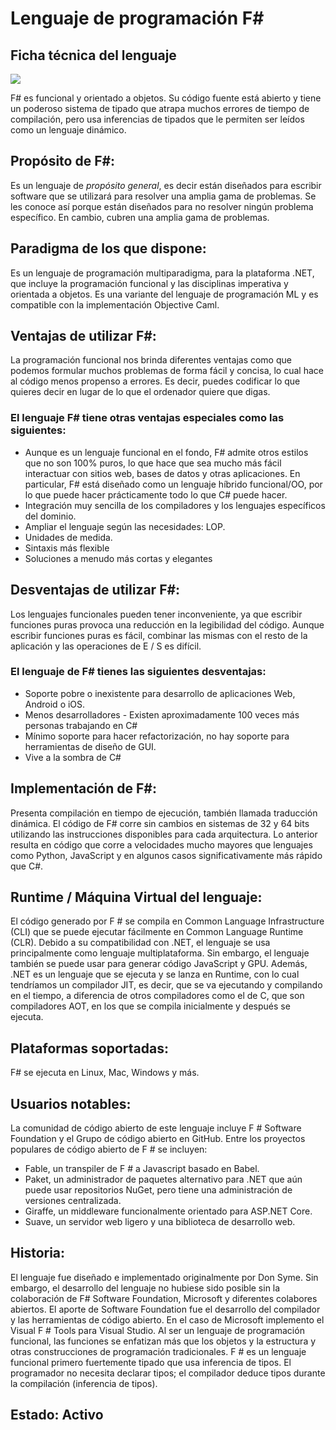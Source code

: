 # Lenguaje de programación F#


## Ficha técnica del lenguaje

![](https://i.imgur.com/GO7L38V.jpg)


F# es funcional y orientado a objetos. Su código fuente está abierto y tiene un poderoso sistema de tipado que atrapa muchos errores de tiempo de compilación, pero usa inferencias de tipados que le permiten ser leídos como un lenguaje dinámico.




## **Propósito de F#:**

Es un lenguaje de *propósito general*, es decir están diseñados para escribir software que se utilizará para resolver una amplia gama de problemas. Se les conoce así porque están diseñados para no resolver ningún problema específico. En cambio, cubren una amplia gama de problemas.

## **Paradigma de los que dispone:**

Es un lenguaje de programación multiparadigma, para la plataforma .NET, que incluye la programación funcional y las disciplinas imperativa y orientada a objetos. Es una variante del lenguaje de programación ML y es compatible con la implementación Objective Caml.

## **Ventajas de utilizar F#:**

La programación funcional nos brinda diferentes ventajas como que podemos formular muchos problemas de forma fácil y concisa, lo cual hace al código menos propenso a errores. Es decir, puedes codificar lo que quieres decir en lugar de lo que el ordenador quiere que digas. 

### El lenguaje F# tiene otras ventajas especiales como las siguientes:
-	Aunque es un lenguaje funcional en el fondo, F# admite otros estilos que no son 100% puros, lo que hace que sea mucho más fácil interactuar con sitios web, bases de datos y otras aplicaciones. En particular, F# está diseñado como un lenguaje híbrido funcional/OO, por lo que puede hacer prácticamente todo lo que C# puede hacer.
-	Integración muy sencilla de los compiladores y los lenguajes específicos del dominio.
-	Ampliar el lenguaje según las necesidades: LOP.
-	 Unidades de medida.
-	Sintaxis más flexible
-	Soluciones a menudo más cortas y elegantes


## **Desventajas de utilizar F#:**

Los lenguajes funcionales pueden tener inconveniente, ya que escribir funciones puras provoca una reducción en la legibilidad del código. Aunque escribir funciones puras es fácil, combinar las mismas con el resto de la aplicación y las operaciones de E / S es difícil. 

### El lenguaje de F# tienes las siguientes desventajas:
-	Soporte pobre o inexistente para desarrollo de aplicaciones Web, Android o iOS.
-	Menos desarrolladores - Existen aproximadamente 100 veces más personas trabajando en C#
-	Mínimo soporte para hacer refactorización, no hay soporte para herramientas de diseño de GUI.
-	Vive a la sombra de C#


## **Implementación de F#:**

Presenta compilación en tiempo de ejecución, también llamada traducción dinámica. El código de F# corre sin cambios en sistemas de 32 y 64 bits utilizando las instrucciones disponibles para cada arquitectura. Lo anterior resulta en código que corre a velocidades mucho mayores que lenguajes como Python, JavaScript y en algunos casos significativamente más rápido que C#.

## **Runtime / Máquina Virtual del lenguaje:**

El código generado por F # se compila en Common Language Infrastructure (CLI) que se puede ejecutar fácilmente en Common Language Runtime (CLR). Debido a su compatibilidad con .NET, el lenguaje se usa principalmente como lenguaje multiplataforma. Sin embargo, el lenguaje también se puede usar para generar código JavaScript y GPU. Además, .NET es un lenguaje que se ejecuta y se lanza en Runtime, con lo cual tendríamos un compilador JIT, es decir, que se va ejecutando y compilando en el tiempo, a diferencia de otros compiladores como el de C, que son compiladores AOT, en los que se compila inicialmente y después se ejecuta.

## **Plataformas soportadas:**

F# se ejecuta en Linux, Mac, Windows y más.


## **Usuarios notables:**

La comunidad de código abierto de este lenguaje incluye F # Software Foundation y el Grupo de código abierto en GitHub. Entre los proyectos populares de código abierto de F # se incluyen:
-	Fable, un transpiler de F # a Javascript basado en Babel.
-	Paket, un administrador de paquetes alternativo para .NET que aún puede usar repositorios NuGet, pero tiene una administración de versiones centralizada.
-	Giraffe, un middleware funcionalmente orientado para ASP.NET Core.
-	 Suave, un servidor web ligero y una biblioteca de desarrollo web.

## **Historia:**

El lenguaje fue diseñado e implementado originalmente por Don Syme. Sin embargo, el desarrollo del lenguaje no hubiese sido posible sin la colaboración de F# Software Foundation, Microsoft y diferentes colabores abiertos. El aporte de Software Foundation fue el desarrollo del compilador y las herramientas de código abierto. En el caso de Microsoft implemento el Visual F # Tools para Visual Studio. Al ser un lenguaje de programación funcional, las funciones se enfatizan más que los objetos y la estructura y otras construcciones de programación tradicionales. F # es un lenguaje funcional primero fuertemente tipado que usa inferencia de tipos. El programador no necesita declarar tipos; el compilador deduce tipos durante la compilación (inferencia de tipos).

## **Estado:** Activo

